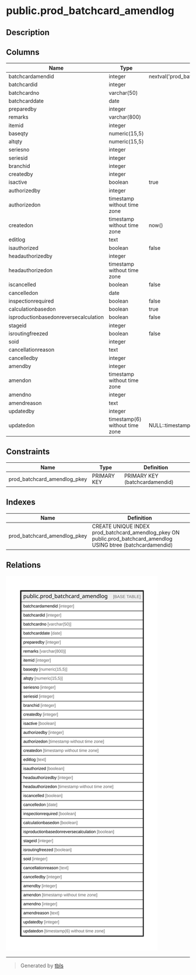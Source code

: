 # public.prod_batchcard_amendlog

## Description

## Columns

| Name | Type | Default | Nullable | Children | Parents | Comment |
| ---- | ---- | ------- | -------- | -------- | ------- | ------- |
| batchcardamendid | integer | nextval('prod_batchcard_amendlog_batchcardamendid_seq'::regclass) | false |  |  |  |
| batchcardid | integer |  | true |  |  |  |
| batchcardno | varchar(50) |  | true |  |  |  |
| batchcarddate | date |  | true |  |  |  |
| preparedby | integer |  | true |  |  |  |
| remarks | varchar(800) |  | true |  |  |  |
| itemid | integer |  | true |  |  |  |
| baseqty | numeric(15,5) |  | true |  |  |  |
| altqty | numeric(15,5) |  | true |  |  |  |
| seriesno | integer |  | true |  |  |  |
| seriesid | integer |  | true |  |  |  |
| branchid | integer |  | true |  |  |  |
| createdby | integer |  | true |  |  |  |
| isactive | boolean | true | true |  |  |  |
| authorizedby | integer |  | true |  |  |  |
| authorizedon | timestamp without time zone |  | true |  |  |  |
| createdon | timestamp without time zone | now() | true |  |  |  |
| editlog | text |  | true |  |  |  |
| isauthorized | boolean | false | true |  |  |  |
| headauthorizedby | integer |  | true |  |  |  |
| headauthorizedon | timestamp without time zone |  | true |  |  |  |
| iscancelled | boolean | false | true |  |  |  |
| cancelledon | date |  | true |  |  |  |
| inspectionrequired | boolean | false | true |  |  |  |
| calculationbasedon | boolean | true | true |  |  |  |
| isproductionbasedonreversecalculation | boolean | false | true |  |  |  |
| stageid | integer |  | true |  |  |  |
| isroutingfreezed | boolean | false | true |  |  |  |
| soid | integer |  | true |  |  |  |
| cancellationreason | text |  | true |  |  |  |
| cancelledby | integer |  | true |  |  |  |
| amendby | integer |  | true |  |  |  |
| amendon | timestamp without time zone |  | true |  |  |  |
| amendno | integer |  | true |  |  |  |
| amendreason | text |  | true |  |  |  |
| updatedby | integer |  | true |  |  |  |
| updatedon | timestamp(6) without time zone | NULL::timestamp without time zone | true |  |  |  |

## Constraints

| Name | Type | Definition |
| ---- | ---- | ---------- |
| prod_batchcard_amendlog_pkey | PRIMARY KEY | PRIMARY KEY (batchcardamendid) |

## Indexes

| Name | Definition |
| ---- | ---------- |
| prod_batchcard_amendlog_pkey | CREATE UNIQUE INDEX prod_batchcard_amendlog_pkey ON public.prod_batchcard_amendlog USING btree (batchcardamendid) |

## Relations

![er](public.prod_batchcard_amendlog.svg)

---

> Generated by [tbls](https://github.com/k1LoW/tbls)

